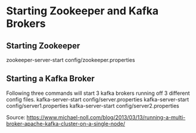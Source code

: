 # Starting Zookeeper and Kafka Brokers

## Starting Zookeeper
zookeeper-server-start config/zookeeper.properties

## Starting a Kafka Broker
Following three commands will start 3 kafka brokers running off 3 different config files.
kafka-server-start config/server.properties
kafka-server-start config/server1.properties
kafka-server-start config/server2.properties

Source: https://www.michael-noll.com/blog/2013/03/13/running-a-multi-broker-apache-kafka-cluster-on-a-single-node/